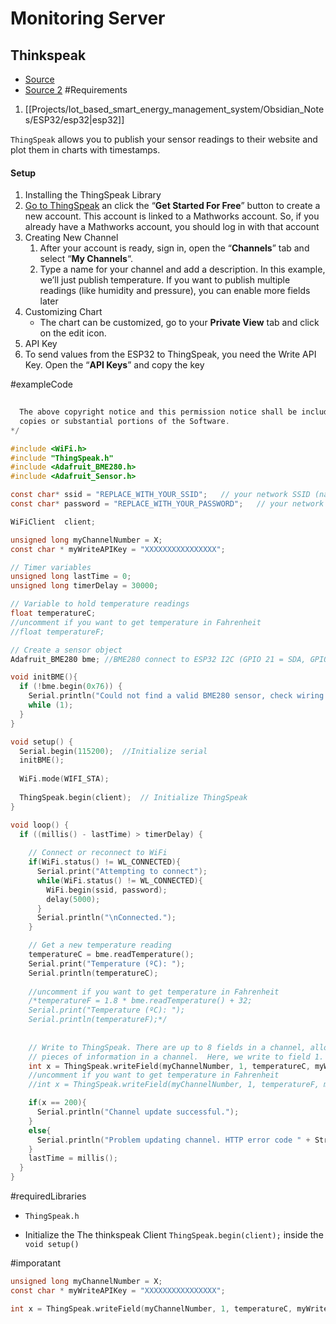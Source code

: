 # Monitoring Server

## Thinkspeak
- [Source](https://randomnerdtutorials.com/esp32-thingspeak-publish-arduino/)
- [Source 2]()
#Requirements
1. [[Projects/Iot_based_smart_energy_management_system/Obsidian_Notes/ESP32/esp32|esp32]]


`ThingSpeak` allows you to publish your sensor readings to their website and plot them in charts with timestamps.

#### Setup
1. Installing the ThingSpeak Library
2. [Go to ThingSpeak](https://thingspeak.com/) an click the “**Get Started For Free**” button to create a new account. This account is linked to a Mathworks account. So, if you already have a Mathworks account, you should log in with that account
3. Creating New Channel
	1. After your account is ready, sign in, open the “**Channels**” tab and select “**My Channels**“.
	2. Type a name for your channel and add a description. In this example, we’ll just publish temperature. If you want to publish multiple readings (like humidity and pressure), you can enable more fields later
4. Customizing Chart
	- The chart can be customized, go to your **Private View** tab and click on the edit icon. 
5. API Key
6. To send values from the ESP32 to ThingSpeak, you need the Write API Key. Open the “**API Keys**” and copy the key

#exampleCode
```c
  
  The above copyright notice and this permission notice shall be included in all
  copies or substantial portions of the Software.
*/

#include <WiFi.h>
#include "ThingSpeak.h"
#include <Adafruit_BME280.h>
#include <Adafruit_Sensor.h>

const char* ssid = "REPLACE_WITH_YOUR_SSID";   // your network SSID (name) 
const char* password = "REPLACE_WITH_YOUR_PASSWORD";   // your network password

WiFiClient  client;

unsigned long myChannelNumber = X;
const char * myWriteAPIKey = "XXXXXXXXXXXXXXXX";

// Timer variables
unsigned long lastTime = 0;
unsigned long timerDelay = 30000;

// Variable to hold temperature readings
float temperatureC;
//uncomment if you want to get temperature in Fahrenheit
//float temperatureF;

// Create a sensor object
Adafruit_BME280 bme; //BME280 connect to ESP32 I2C (GPIO 21 = SDA, GPIO 22 = SCL)

void initBME(){
  if (!bme.begin(0x76)) {
    Serial.println("Could not find a valid BME280 sensor, check wiring!");
    while (1);
  }
}

void setup() {
  Serial.begin(115200);  //Initialize serial
  initBME();
  
  WiFi.mode(WIFI_STA);   
  
  ThingSpeak.begin(client);  // Initialize ThingSpeak
}

void loop() {
  if ((millis() - lastTime) > timerDelay) {
    
    // Connect or reconnect to WiFi
    if(WiFi.status() != WL_CONNECTED){
      Serial.print("Attempting to connect");
      while(WiFi.status() != WL_CONNECTED){
        WiFi.begin(ssid, password); 
        delay(5000);     
      } 
      Serial.println("\nConnected.");
    }

    // Get a new temperature reading
    temperatureC = bme.readTemperature();
    Serial.print("Temperature (ºC): ");
    Serial.println(temperatureC);
    
    //uncomment if you want to get temperature in Fahrenheit
    /*temperatureF = 1.8 * bme.readTemperature() + 32;
    Serial.print("Temperature (ºC): ");
    Serial.println(temperatureF);*/
    
    
    // Write to ThingSpeak. There are up to 8 fields in a channel, allowing you to store up to 8 different
    // pieces of information in a channel.  Here, we write to field 1.
    int x = ThingSpeak.writeField(myChannelNumber, 1, temperatureC, myWriteAPIKey);
    //uncomment if you want to get temperature in Fahrenheit
    //int x = ThingSpeak.writeField(myChannelNumber, 1, temperatureF, myWriteAPIKey);

    if(x == 200){
      Serial.println("Channel update successful.");
    }
    else{
      Serial.println("Problem updating channel. HTTP error code " + String(x));
    }
    lastTime = millis();
  }
}

```

#requiredLibraries
- `ThingSpeak.h`

- Initialize the The thinkspeak Client `ThingSpeak.begin(client);` inside the `void setup()`


#imporatant
```c
unsigned long myChannelNumber = X;
const char * myWriteAPIKey = "XXXXXXXXXXXXXXXX";

int x = ThingSpeak.writeField(myChannelNumber, 1, temperatureC, myWriteAPIKey);

```